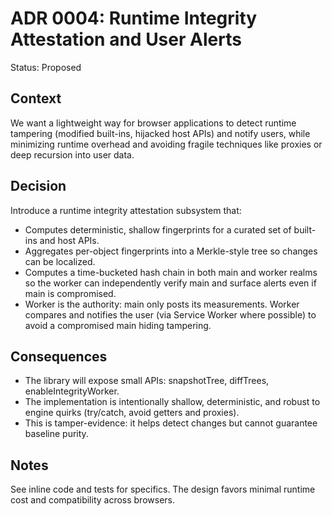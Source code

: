 # ADR 0004: Runtime Integrity Attestation and User Alerts

Status: Proposed

Context
-------
We want a lightweight way for browser applications to detect runtime tampering (modified built-ins, hijacked host APIs) and notify users, while minimizing runtime overhead and avoiding fragile techniques like proxies or deep recursion into user data.

Decision
--------
Introduce a runtime integrity attestation subsystem that:

- Computes deterministic, shallow fingerprints for a curated set of built-ins and host APIs.
- Aggregates per-object fingerprints into a Merkle-style tree so changes can be localized.
- Computes a time-bucketed hash chain in both main and worker realms so the worker can independently verify main and surface alerts even if main is compromised.
- Worker is the authority: main only posts its measurements. Worker compares and notifies the user (via Service Worker where possible) to avoid a compromised main hiding tampering.

Consequences
------------
- The library will expose small APIs: snapshotTree, diffTrees, enableIntegrityWorker.
- The implementation is intentionally shallow, deterministic, and robust to engine quirks (try/catch, avoid getters and proxies).
- This is tamper-evidence: it helps detect changes but cannot guarantee baseline purity.

Notes
-----
See inline code and tests for specifics. The design favors minimal runtime cost and compatibility across browsers.
